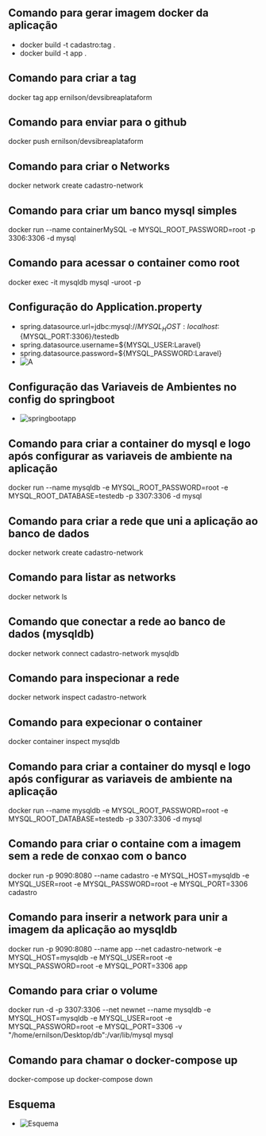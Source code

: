 ## Comando para gerar imagem docker da aplicação
- docker build -t cadastro:tag .
- docker build -t app .

## Comando para criar a tag
docker tag app ernilson/devsibreaplataform

## Comando para enviar para o github
docker push ernilson/devsibreaplataform

## Comando para criar o Networks
docker network create cadastro-network

## Comando para criar um banco mysql simples
docker run --name containerMySQL -e MYSQL_ROOT_PASSWORD=root -p 3306:3306 -d mysql

## Comando para acessar o container como root
docker exec -it mysqldb mysql -uroot -p

## Configuração do Application.property
 - spring.datasource.url=jdbc:mysql://${MYSQL_HOST:localhost}:${MYSQL_PORT:3306}/testedb
 - spring.datasource.username=${MYSQL_USER:Laravel}
 - spring.datasource.password=${MYSQL_PASSWORD:Laravel}
 - ![A](https://github.com/Ernilson/apiCadastroDocker/assets/30840118/772eaeb9-0347-40eb-b653-a8f98b17eefe)

## Configuração das Variaveis de Ambientes no config do springboot
 - ![springbootapp](https://github.com/Ernilson/apiCadastroDocker/assets/30840118/199c67b0-dee1-4ed6-99a4-c99e125c709c)

## Comando para criar a container do mysql e logo após configurar as variaveis de ambiente na aplicação
docker run --name mysqldb -e MYSQL_ROOT_PASSWORD=root -e MYSQL_ROOT_DATABASE=testedb -p 3307:3306 -d mysql

## Comando para criar a rede que uni a aplicação ao banco de dados
docker network create cadastro-network

## Comando para listar as networks
docker network ls

## Comando que conectar a rede ao banco de dados (mysqldb)
docker network connect cadastro-network mysqldb

## Comando para inspecionar a rede
docker network inspect cadastro-network

## Comando para expecionar o container
docker container inspect mysqldb

## Comando para criar a container do mysql e logo após configurar as variaveis de ambiente na aplicação
docker run --name mysqldb -e MYSQL_ROOT_PASSWORD=root -e MYSQL_ROOT_DATABASE=testedb -p 3307:3306 -d mysql

## Comando para criar o containe com a imagem sem a rede de conxao com o banco
docker run -p 9090:8080 --name cadastro -e MYSQL_HOST=mysqldb -e MYSQL_USER=root -e MYSQL_PASSWORD=root -e MYSQL_PORT=3306 cadastro

## Comando para inserir a network para unir a imagem da aplicação ao mysqldb
docker run -p 9090:8080 --name app --net cadastro-network -e MYSQL_HOST=mysqldb -e MYSQL_USER=root -e MYSQL_PASSWORD=root -e MYSQL_PORT=3306 app

## Comando para criar o volume
docker run -d -p 3307:3306 --net newnet --name mysqldb -e MYSQL_HOST=mysqldb -e MYSQL_USER=root -e MYSQL_PASSWORD=root -e MYSQL_PORT=3306 -v "/home/ernilson/Desktop/db":/var/lib/mysql mysql

## Comando para chamar o docker-compose up
docker-compose up
docker-compose down

## Esquema
- ![Esquema](https://github.com/Ernilson/apiCadastroDocker/assets/30840118/54127089-d859-4840-8457-b42dc16c9979)

